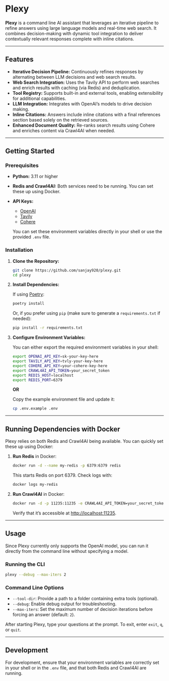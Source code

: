 # Plexy

**Plexy** is a command line AI assistant that leverages an iterative pipeline to refine answers using large language models and real-time web search. It combines decision-making with dynamic tool integration to deliver contextually relevant responses complete with inline citations.

---

## Features

- **Iterative Decision Pipeline:** Continuously refines responses by alternating between LLM decisions and web search results.
- **Web Search Integration:** Uses the Tavily API to perform web searches and enrich results with caching (via Redis) and deduplication.
- **Tool Registry:** Supports built-in and external tools, enabling extensibility for additional capabilities.
- **LLM Integration:** Integrates with OpenAI’s models to drive decision making.
- **Inline Citations:** Answers include inline citations with a final references section based solely on the retrieved sources.
- **Enhanced Document Quality:** Re-ranks search results using Cohere and enriches content via Crawl4AI when needed.

---

## Getting Started

### Prerequisites

- **Python:** 3.11 or higher
- **Redis and Crawl4AI:** Both services need to be running. You can set these up using Docker.
- **API Keys:**  
  - [OpenAI](https://openai.com/)  
  - [Tavily](https://tavily.com/)  
  - [Cohere](https://cohere.com/)  

  You can set these environment variables directly in your shell or use the provided `.env` file.

### Installation

1. **Clone the Repository:**

   ```bash
   git clone https://github.com/sanjay920/plexy.git
   cd plexy
   ```

2. **Install Dependencies:**

   If using [Poetry](https://python-poetry.org/):

   ```bash
   poetry install
   ```

   Or, if you prefer using `pip` (make sure to generate a `requirements.txt` if needed):

   ```bash
   pip install -r requirements.txt
   ```

3. **Configure Environment Variables:**

   You can either export the required environment variables in your shell:

   ```bash
   export OPENAI_API_KEY=sk-your-key-here
   export TAVILY_API_KEY=tvly-your-key-here
   export COHERE_API_KEY=your-cohere-key-here
   export CRAWL4AI_API_TOKEN=your_secret_token
   export REDIS_HOST=localhost
   export REDIS_PORT=6379
   ```

   **OR**

   Copy the example environment file and update it:

   ```bash
   cp .env.example .env
   ```

---

## Running Dependencies with Docker

Plexy relies on both Redis and Crawl4AI being available. You can quickly set these up using Docker:

1. **Run Redis** in Docker:

   ```bash
   docker run -d --name my-redis -p 6379:6379 redis
   ```

   This starts Redis on port 6379. Check logs with:

   ```bash
   docker logs my-redis
   ```

2. **Run Crawl4AI** in Docker:

   ```bash
   docker run -d -p 11235:11235 -e CRAWL4AI_API_TOKEN=your_secret_token unclecode/crawl4ai:basic
   ```

   Verify that it’s accessible at [http://localhost:11235](http://localhost:11235).

---

## Usage

Since Plexy currently only supports the OpenAI model, you can run it directly from the command line without specifying a model.

### Running the CLI

```bash
plexy --debug --max-iters 2
```

### Command Line Options

- `--tool-dir`: Provide a path to a folder containing extra tools (optional).
- `--debug`: Enable debug output for troubleshooting.
- `--max-iters`: Set the maximum number of decision iterations before forcing an answer (default: `2`).

After starting Plexy, type your questions at the prompt. To exit, enter `exit`, `q`, or `quit`.

---

## Development

For development, ensure that your environment variables are correctly set in your shell or in the `.env` file, and that both Redis and Crawl4AI are running.
